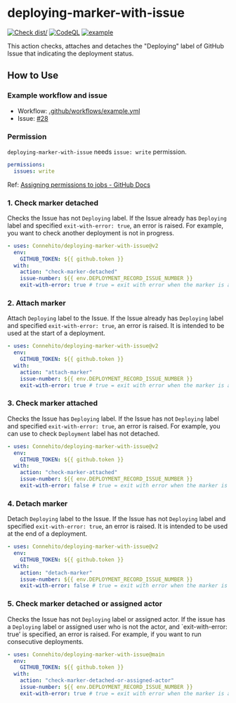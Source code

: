 # deploying-marker-with-issue

[![Check dist/](https://github.com/Connehito/deploying-marker-with-issue/actions/workflows/check-dist.yml/badge.svg)](https://github.com/Connehito/deploying-marker-with-issue/actions/workflows/check-dist.yml)
[![CodeQL](https://github.com/Connehito/deploying-marker-with-issue/actions/workflows/codeql-analysis.yml/badge.svg)](https://github.com/Connehito/deploying-marker-with-issue/actions/workflows/codeql-analysis.yml)
[![example](https://github.com/Connehito/deploying-marker-with-issue/actions/workflows/example.yml/badge.svg)](https://github.com/Connehito/deploying-marker-with-issue/actions/workflows/example.yml)

This action checks, attaches and detaches the "Deploying" label of GitHub Issue that indicating the deployment status.

## How to Use

### Example workflow and issue

- Workflow: [.github/workflows/example.yml](https://github.com/Connehito/deploying-marker-with-issue/blob/main/.github/workflows/example.yml)
- Issue: [#28](https://github.com/Connehito/deploying-marker-with-issue/issues/28)

### Permission

`deploying-marker-with-issue` needs `issue: write` permission.

```yaml
permissions:
  issues: write
```

Ref: [Assigning permissions to jobs - GitHub Docs](https://docs.github.com/en/actions/using-jobs/assigning-permissions-to-jobs)

### 1. Check marker detached

Checks the Issue has not `Deploying` label.
If the Issue already has `Deploying` label and specified `exit-with-error: true`, an error is raised.
For example, you want to check another deployment is not in progress.

```yaml
- uses: Connehito/deploying-marker-with-issue@v2
  env:
    GITHUB_TOKEN: ${{ github.token }}
  with:
    action: "check-marker-detached"
    issue-number: ${{ env.DEPLOYMENT_RECORD_ISSUE_NUMBER }}
    exit-with-error: true # true = exit with error when the marker is already exists
```

### 2. Attach marker

Attach `Deploying` label to the Issue.
If the Issue already has `Deploying` label and specified `exit-with-error: true`, an error is raised.
It is intended to be used at the start of a deployment.

```yaml
- uses: Connehito/deploying-marker-with-issue@v2
  env:
    GITHUB_TOKEN: ${{ github.token }}
  with:
    action: "attach-marker"
    issue-number: ${{ env.DEPLOYMENT_RECORD_ISSUE_NUMBER }}
    exit-with-error: true # true = exit with error when the marker is already exists
```

### 3. Check marker attached

Checks the Issue has `Deploying` label.
If the Issue has not `Deploying` label and specified `exit-with-error: true`, an error is raised.
For example, you can use to check `Deployment` label has not detached.

```yaml
- uses: Connehito/deploying-marker-with-issue@v2
  env:
    GITHUB_TOKEN: ${{ github.token }}
  with:
    action: "check-marker-attached"
    issue-number: ${{ env.DEPLOYMENT_RECORD_ISSUE_NUMBER }}
    exit-with-error: false # true = exit with error when the marker is not exists
```

### 4. Detach marker

Detach `Deploying` label to the Issue.
If the Issue has not `Deploying` label and specified `exit-with-error: true`, an error is raised.
It is intended to be used at the end of a deployment.

```yaml
- uses: Connehito/deploying-marker-with-issue@v2
  env:
    GITHUB_TOKEN: ${{ github.token }}
  with:
    action: "detach-marker"
    issue-number: ${{ env.DEPLOYMENT_RECORD_ISSUE_NUMBER }}
    exit-with-error: false # true = exit with error when the marker is not exists
```

### 5. Check marker detached or assigned actor

Checks the Issue has not `Deploying` label or assigned actor.
If the issue has a `Deploying` label or assigned user who is not the actor, and `exit-with-error: true' is specified, an error is raised.
For example, if you want to run consecutive deployments.

```yaml
- uses: Connehito/deploying-marker-with-issue@main
  env:
    GITHUB_TOKEN: ${{ github.token }}
  with:
    action: "check-marker-detached-or-assigned-actor"
    issue-number: ${{ env.DEPLOYMENT_RECORD_ISSUE_NUMBER }}
    exit-with-error: true # true = exit with error when the marker is already exists and assigned a user who is not the actor
```
